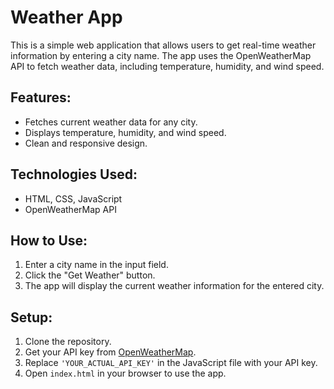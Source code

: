 <h1>Weather App</h1>

<p>This is a simple web application that allows users to get real-time weather information by entering a city name. The app uses the OpenWeatherMap API to fetch weather data, including temperature, humidity, and wind speed.</p>

<h2>Features:</h2>
<ul>
    <li>Fetches current weather data for any city.</li>
    <li>Displays temperature, humidity, and wind speed.</li>
    <li>Clean and responsive design.</li>
</ul>

<h2>Technologies Used:</h2>
<ul>
    <li>HTML, CSS, JavaScript</li>
    <li>OpenWeatherMap API</li>
</ul>

<h2>How to Use:</h2>
<ol>
    <li>Enter a city name in the input field.</li>
    <li>Click the "Get Weather" button.</li>
    <li>The app will display the current weather information for the entered city.</li>
</ol>

<h2>Setup:</h2>
<ol>
    <li>Clone the repository.</li>
    <li>Get your API key from <a href="https://openweathermap.org/api">OpenWeatherMap</a>.</li>
    <li>Replace <code>'YOUR_ACTUAL_API_KEY'</code> in the JavaScript file with your API key.</li>
    <li>Open <code>index.html</code> in your browser to use the app.</li>
</ol>

